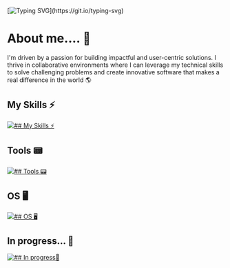 <!--- ![](https://user-images.githubusercontent.com/74038190/212749447-bfb7e725-6987-49d9-ae85-2015e3e7cc41.gif "width=100%")-->

[![Typing SVG](https://readme-typing-svg.demolab.com/?lines=Hey!+Glad+you+stopped+by!;Check+out+my+projects+and+experiments!;Hope+you+like+'em!)](https://git.io/typing-svg) 
#  About me.... 🐾
I'm driven by a passion for building impactful and user-centric solutions. I thrive in collaborative environments where I can leverage my technical skills to solve challenging problems and create innovative software that makes a real difference in the world 🌎

## My Skills ⚡
[![## My Skills ⚡](https://skillicons.dev/icons?i=react,flutter,swift,py,java,js,html,cs,bash,mysql)](https://skillicons.dev)

## Tools 📟
[![## Tools 📟](https://skillicons.dev/icons?i=vscode,visualstudio,androidstudio,unity,eclipse,vim,git,github)](https://skillicons.dev)

## OS 🖥️
[![## OS 🖥️](https://skillicons.dev/icons?i=apple,windows,linux)](https://skillicons.dev)

## In progress... 📖
[![## In progress📖](https://skillicons.dev/icons?i=azure,aws)](https://skillicons.dev)




